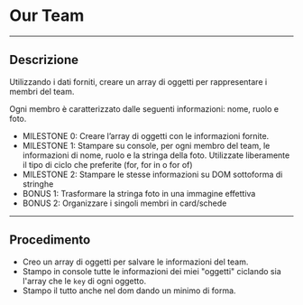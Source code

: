 # Our Team
---
## Descrizione 
Utilizzando i dati forniti, creare un array di oggetti per rappresentare i membri del team.

Ogni membro è caratterizzato dalle seguenti informazioni: nome, ruolo e foto.

- MILESTONE 0:
Creare l’array di oggetti con le informazioni fornite.
- MILESTONE 1:
Stampare su console, per ogni membro del team, le informazioni di nome, ruolo e la stringa della foto.
Utilizzate liberamente il tipo di ciclo che preferite (for, for in o for of)
- MILESTONE 2:
Stampare le stesse informazioni su DOM sottoforma di stringhe
- BONUS 1:
Trasformare la stringa foto in una immagine effettiva
- BONUS 2:
Organizzare i singoli membri in card/schede
---
## Procedimento 
- Creo un array di oggetti per salvare le informazioni del team.
- Stampo in console tutte le informazioni dei miei "oggetti" ciclando sia l'array che le `key` di ogni oggetto.
- Stampo il tutto anche nel dom dando un minimo di forma.